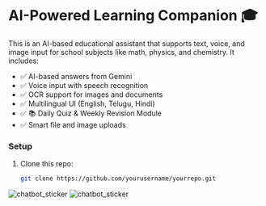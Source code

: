 # AI-Powered Learning Companion 🎓

This is an AI-based educational assistant that supports text, voice, and image input for school subjects like math, physics, and chemistry. It includes:

- ✅ AI-based answers from Gemini
- ✅ Voice input with speech recognition
- ✅ OCR support for images and documents
- ✅ Multilingual UI (English, Telugu, Hindi)
- ✅ 📚 Daily Quiz & Weekly Revision Module
- ✅ Smart file and image uploads

### Setup
1. Clone this repo:
   ```bash
   git clone https://github.com/yourusername/yourrepo.git
![chatbot_sticker](https://github.com/user-attachments/assets/82a4bcda-ea25-402c-ac0e-4b4780ccb49a)
![chatbot_sticker](https://github.com/user-attachments/assets/9e99b7cb-ee97-4cd9-8f8b-1812b28d0d16)
